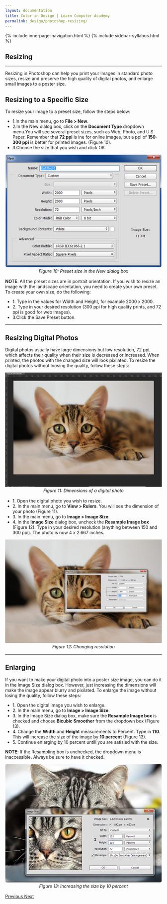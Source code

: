 ```yaml
---
layout: documentation
title: Color in Design | Learn Computer Academy
permalink: design/photoshop-resizing/
---
```

<div class="loader">
{% include innerpage-navigation.html %}
{% include sidebar-syllabus.html %}
<div class="page-content">
 <div class="content-wrapper">
  <div class="row">
   <div class="col-md-9 content">
    <!-- Your content goes started here -->
    <div class="doc-content">
     <h2>Resizing</h2>
     <hr>
     <div class="row">
      <div class="col-md-12">
       <div class="text-block">
        <p>Resizing in Photoshop can help you print your images in standard photo sizes, resize and preserve the high quality of digital photos, and enlarge small images to a poster size.</p>
        <h2>Resizing to a Specific Size</h2>
        <p>To resize your image to a preset size, follow the steps below:</p>
        <ul>
         <li>1.In the main menu, go to <b>File > New</b>. </li>
         <li>2.In the New dialog box, click on the <b>Document Type</b> dropdown menu.You will see several preset sizes, such as Web, Photo, and U.S Paper. Remember that <b>72 ppi</b> is ine for online images, but a ppi of <b>150-300 ppi</b> is better for printed images. (Figure 10). </li>
         <li>3.Choose the size that you wish and click OK.</li>
        </ul>
        <div class="img-block" style="text-align: center;margin-bottom: 1rem;">
         <img src="{{ site.baseurl }}/../assets/img/ps-interface.jpg" alt="PS Interface" class="img-fluid">
         <span style="display: block;">
          <i>Figure 10: Preset size in the New dialog box</i>
         </span>
        </div>
        <p class="note">
         <b>NOTE</b>: All the preset sizes are in portrait orientation. If you wish to resize an image with the landscape orientation, you need to create your own preset. To create your own size, do the following:
        </p>
        <ul>
         <li>1. Type in the values for Width and Height, for example 2000 x 2000.</li>
         <li>2. Type in your desired resolution (300 ppi for high quality prints, and 72 ppi is good for web images).</li>
         <li>3.Click the Save Preset button.</li>
        </ul>
       </div>
      </div>
     </div>
     <hr>
     <h2>Resizing Digital Photos</h2>
     <p>Digital photos usually have large dimensions but low resolution, 72 ppi, which affects their quality when their size is decreased or increased. When printed, the photos with the changed size will look pixilated. To resize the digital photos without loosing the quality, follow these steps:</p>
     <div class="img-block" style="text-align: center;margin-bottom: 1rem;">
      <img src="{{ site.baseurl }}/../assets/img/cat-resize.jpg" alt="cat" class="img-fluid">
      <span style="display: block;">
       <i>Figure 11: Dimensions of a digital photo</i>
      </span>
     </div>
     <ul>
      <li>1. Open the digital photo you wish to resize.</li>
      <li>2. In the main menu, go to <b>View > Rulers</b>. You will see the dimension of your photo (Figure 11). </li>
      <li>3. In the main menu, go to <b>Image > Image Size</b>. </li>
      <li>4. In the <b>Image Size</b> dialog box, uncheck the <b>Resample Image box</b> (Figure 12). Type in your desired resolution (anything between 150 and 300 ppi). The photo is now 4 x 2.667 inches. </li>
     </ul>
     <div class="img-block" style="text-align: center;margin-bottom: 1rem;">
      <img src="{{ site.baseurl }}/../assets/img/cat-resize-dialog.jpg" alt="cat" class="img-fluid">
      <span style="display: block;">
       <i>Figure 12: Changing resolution</i>
      </span>
     </div>
     <hr>
     <h2>Enlarging</h2>
     <p>If you want to make your digital photo into a poster size image, you can do it in the Image Size dialog box. However, just increasing the dimensions will make the image appear blurry and pixilated. To enlarge the image without losing the quality, follow these steps:</p>
     <ul>
      <li>1. Open the digital image you wish to enlarge.</li>
      <li>2. In the main menu, go to <b>Image > Image Size</b>. </li>
      <li>3. In the Image Size dialog box, make sure the <b>Resample Image box</b> is checked and choose <b>Bicubic Smoother</b> from the dropdown box (Figure 13). </li>
      <li>4. Change the <b>Width</b> and <b>Height</b> measurements to Percent. Type in <b>110</b>. This will increase the size of the image by <b>10 percent</b> (Figure 13). </li>
      <li>5. Continue enlarging by 10 percent untill you are satisied with the size.</li>
     </ul>
     <p class="note">
      <b>NOTE</b>: If the Resampling box is unchecked, the dropdown menu is inaccessible. Always be sure to have it checked.
     </p>
     <div class="img-block" style="text-align: center;margin-bottom: 1rem;">
      <img src="{{ site.baseurl }}/../assets/img/cat-enlarge.jpg" alt="cat" class="img-fluid">
      <span style="display: block;">
       <i>Figure 13: Increasing the size by 10 percent</i>
      </span>
     </div>
    </div>
    <!-- /.Your content goes ends here -->
    <div class="footer-btn d-flex justify-content-between">
     <a href="photoshop-layers" class="btn">
      <i class="fas fa-arrow-circle-left"></i>Previous </a>
     <a href="photoshop-saving" class="btn">Next <i class="fas fa-arrow-circle-right"></i>
     </a>
    </div>
    <!-- /.End of footer button -->
   </div>
   <!-- Right Sidebar Start--> <?php include '../../includes/right-sidebar-innerpage.php'; ?>
   <!-- Right-Sidebar End -->
  </div>
 </div>
